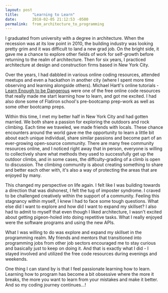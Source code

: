 ```yaml
---
layout: post
title:      "Learning to Learn"
date:       2018-02-05 21:12:53 -0500
permalink:  from_architecture_to_programming
---
```



I graduated from university with a degree in architecture. When the recession was at its low point in 2010, the building industry was looking pretty grim and it was difficult to land a new grad job. On the bright side, it gave me a chance to explore other fields of work for self-growth before returning to the realm of architecture. Then for six years, I practiced architecture at design and construction firms based in New York City. 

Over the years, I had dabbled in various online coding resources, attended meetups and even a hackathon in another city (where I spent more time observing and learning alongside others). Michael Hartl's online tutorials -  [Learn Enough to be Dangerous](https://www.learnenough.com/) were one of the free online code resources that really made me start learning how to learn, and got me excited. I had also done some of Flatiron school's pre-bootcamp prep-work as well as some other bootcamp preps. 

Within this time, I met my better half in New York City and had gotten married. We both share a passion for exploring the outdoors and rock climbing.  Each time we traveled, we made friends with locals. These chance encounters around the world gave me the opportunity to learn a little bit about each unique individual, share similar passions and become part of an ever-growing open-source community. There are many free community resources online, and I noticed right away that in person, everyone is willing to collectively share what methods they used to successfully get up the outdoor climbs, and in some cases, the diffculty-grading of a climb is open to discussion. The climbing community is about creating something to share and better each other with, it's also a way of protecting the areas that are enjoyed by many.

This changed my perspective on life again. I felt like I was building towards a direction that was dishonest, I felt the tug of imposter syndrome.  I craved to be challenged creatively within the support of a community. Feeling this stagnancy within myself, I knew I had to face some tough questions. What else did I want to explore and how did I want to expand my skillset? I also had to admit to myself that even though I liked architecture, I wasn't excited about getting pigeon-holed into doing repetitive tasks. What I really enjoyed were the software programs and using the new APIs. 

What I was willing to do was explore and expand my skillset in the programming realm. My friends and mentors that transitioned into programming jobs from other job sectors encouraged me to stay curious and basically just to keep on doing it. And that is exactly what I did - I stayed involved and utilized the free code resources during evenings and weekends. 

One thing I can stand by is that I feel passionate learning how to learn. Learning how to program has become a bit  obsessive where the more it breaks, the more you want to learn from your mistakes and make it better. And so my coding journey continues...!

